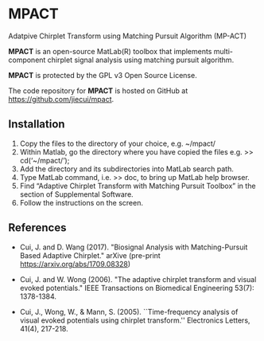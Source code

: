 MPACT
=====

Adatpive Chirplet Transform using Matching Pursuit Algorithm (MP-ACT)

**MPACT** is an open-source MatLab(R) toolbox that implements multi-component chirplet signal analysis using matching pursuit algorithm.

**MPACT** is protected by the GPL v3 Open Source License.

The code repository for **MPACT** is hosted on GitHub at https://github.com/jiecui/mpact.

Installation
------------
1. Copy the files to the directory of your choice, e.g. ~/mpact/
1. Within Matlab, go the directory where you have copied the files
   e.g. >> cd(‘~/mpact/’);
1. Add the directory and its subdirectories into MatLab search path.
1. Type MatLab command, i.e. >> doc, to bring up MatLab help browser.
1. Find “Adaptive Chirplet Transform with Matching Pursuit Toolbox” in
   the section of Supplemental Software.
1. Follow the instructions on the screen.

References
----------
* Cui, J. and D. Wang (2017). "Biosignal Analysis with Matching-Pursuit Based Adaptive Chirplet." arXive (pre-print https://arxiv.org/abs/1709.08328)

* Cui, J. and W. Wong (2006). "The adaptive chirplet transform and visual evoked potentials." IEEE Transactions on Biomedical Engineering 53(7): 1378-1384.

* Cui, J., Wong, W., & Mann, S. (2005). ``Time-frequency analysis of visual evoked potentials using chirplet transform.'' Electronics Letters, 41(4), 217-218. 
